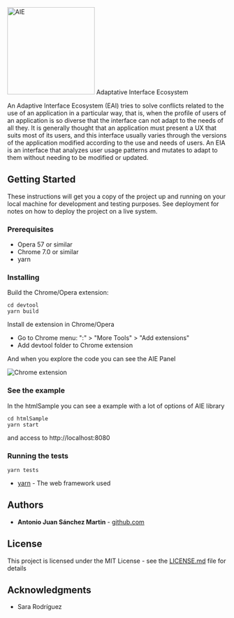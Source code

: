 <img alt="AIE" src="https://github.com/antoniojuansanchez/aie/raw/master/readme/logo.png" width="200">
Adaptative Interface Ecosystem

An Adaptive Interface Ecosystem (EAI) tries to solve conflicts related to the use of an application in a particular way, that is, when the profile of users of an application is so diverse that the interface can not adapt to the needs of all they. It is generally thought that an application must present a UX that suits most of its users, and this interface usually varies through the versions of the application modified according to the use and needs of users. An EIA is an interface that analyzes user usage patterns and mutates to adapt to them without needing to be modified or updated.

## Getting Started

These instructions will get you a copy of the project up and running on your local machine for development and testing purposes. See deployment for notes on how to deploy the project on a live system.

### Prerequisites
- Opera 57 or similar
- Chrome 7.0 or similar
- yarn
### Installing
Build the Chrome/Opera extension:
```
cd devtool
yarn build
```
Install de extension in Chrome/Opera
- Go to Chrome menu: ":" > "More Tools" > "Add extensions"
- Add devtool folder to Chrome extension

And when you explore the code you can see the AIE Panel

![Chrome extension](https://github.com/antoniojuansanchez/aie/raw/master/readme/img.png)

### See the example

In the htmlSample you can see a example with a lot of options of AIE library  

```
cd htmlSample
yarn start
```
and access to http://localhost:8080

### Running the tests

```
yarn tests
```

* [yarn](https://yarnpkg.com/lang/en/) - The web framework used

## Authors

* **Antonio Juan Sánchez Martin** - [github.com](https://github.com/antoniojuansanchez)

## License

This project is licensed under the MIT License - see the [LICENSE.md](LICENSE.md) file for details

## Acknowledgments

* Sara Rodríguez
